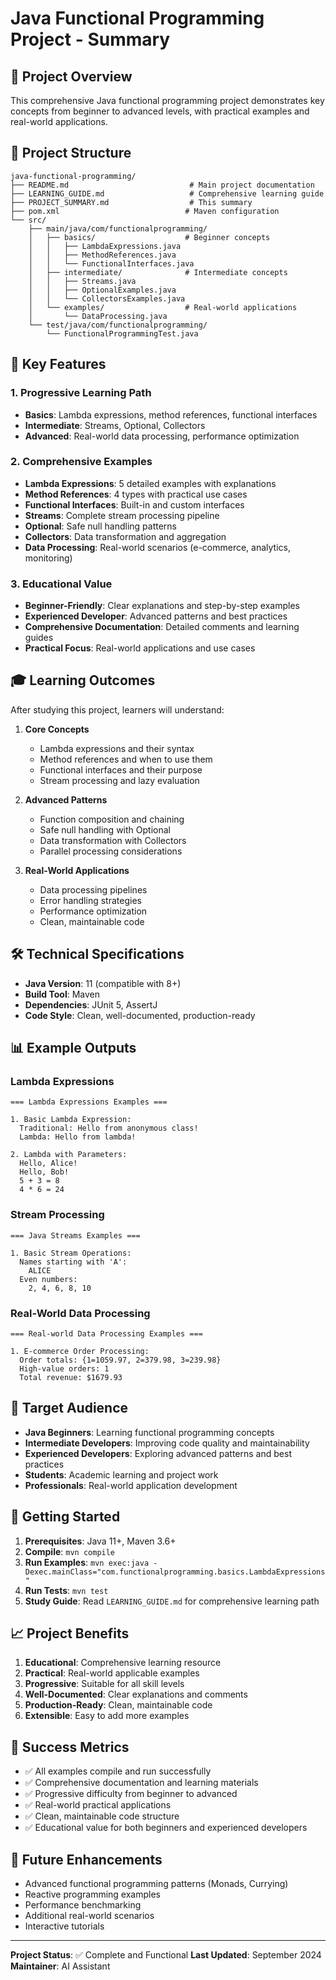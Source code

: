 # Java Functional Programming Project - Summary

## 🎯 Project Overview

This comprehensive Java functional programming project demonstrates key concepts from beginner to advanced levels, with practical examples and real-world applications.

## 📁 Project Structure

```
java-functional-programming/
├── README.md                           # Main project documentation
├── LEARNING_GUIDE.md                   # Comprehensive learning guide
├── PROJECT_SUMMARY.md                  # This summary
├── pom.xml                            # Maven configuration
└── src/
    ├── main/java/com/functionalprogramming/
    │   ├── basics/                    # Beginner concepts
    │   │   ├── LambdaExpressions.java
    │   │   ├── MethodReferences.java
    │   │   └── FunctionalInterfaces.java
    │   ├── intermediate/              # Intermediate concepts
    │   │   ├── Streams.java
    │   │   ├── OptionalExamples.java
    │   │   └── CollectorsExamples.java
    │   └── examples/                  # Real-world applications
    │       └── DataProcessing.java
    └── test/java/com/functionalprogramming/
        └── FunctionalProgrammingTest.java
```

## 🚀 Key Features

### 1. **Progressive Learning Path**
- **Basics**: Lambda expressions, method references, functional interfaces
- **Intermediate**: Streams, Optional, Collectors
- **Advanced**: Real-world data processing, performance optimization

### 2. **Comprehensive Examples**
- **Lambda Expressions**: 5 detailed examples with explanations
- **Method References**: 4 types with practical use cases
- **Functional Interfaces**: Built-in and custom interfaces
- **Streams**: Complete stream processing pipeline
- **Optional**: Safe null handling patterns
- **Collectors**: Data transformation and aggregation
- **Data Processing**: Real-world scenarios (e-commerce, analytics, monitoring)

### 3. **Educational Value**
- **Beginner-Friendly**: Clear explanations and step-by-step examples
- **Experienced Developer**: Advanced patterns and best practices
- **Comprehensive Documentation**: Detailed comments and learning guides
- **Practical Focus**: Real-world applications and use cases

## 🎓 Learning Outcomes

After studying this project, learners will understand:

1. **Core Concepts**
   - Lambda expressions and their syntax
   - Method references and when to use them
   - Functional interfaces and their purpose
   - Stream processing and lazy evaluation

2. **Advanced Patterns**
   - Function composition and chaining
   - Safe null handling with Optional
   - Data transformation with Collectors
   - Parallel processing considerations

3. **Real-World Applications**
   - Data processing pipelines
   - Error handling strategies
   - Performance optimization
   - Clean, maintainable code

## 🛠️ Technical Specifications

- **Java Version**: 11 (compatible with 8+)
- **Build Tool**: Maven
- **Dependencies**: JUnit 5, AssertJ
- **Code Style**: Clean, well-documented, production-ready

## 📊 Example Outputs

### Lambda Expressions
```
=== Lambda Expressions Examples ===

1. Basic Lambda Expression:
  Traditional: Hello from anonymous class!
  Lambda: Hello from lambda!

2. Lambda with Parameters:
  Hello, Alice!
  Hello, Bob!
  5 + 3 = 8
  4 * 6 = 24
```

### Stream Processing
```
=== Java Streams Examples ===

1. Basic Stream Operations:
  Names starting with 'A':
    ALICE
  Even numbers:
    2, 4, 6, 8, 10
```

### Real-World Data Processing
```
=== Real-world Data Processing Examples ===

1. E-commerce Order Processing:
  Order totals: {1=1059.97, 2=379.98, 3=239.98}
  High-value orders: 1
  Total revenue: $1679.93
```

## 🎯 Target Audience

- **Java Beginners**: Learning functional programming concepts
- **Intermediate Developers**: Improving code quality and maintainability
- **Experienced Developers**: Exploring advanced patterns and best practices
- **Students**: Academic learning and project work
- **Professionals**: Real-world application development

## 🚀 Getting Started

1. **Prerequisites**: Java 11+, Maven 3.6+
2. **Compile**: `mvn compile`
3. **Run Examples**: `mvn exec:java -Dexec.mainClass="com.functionalprogramming.basics.LambdaExpressions"`
4. **Run Tests**: `mvn test`
5. **Study Guide**: Read `LEARNING_GUIDE.md` for comprehensive learning path

## 📈 Project Benefits

1. **Educational**: Comprehensive learning resource
2. **Practical**: Real-world applicable examples
3. **Progressive**: Suitable for all skill levels
4. **Well-Documented**: Clear explanations and comments
5. **Production-Ready**: Clean, maintainable code
6. **Extensible**: Easy to add more examples

## 🎉 Success Metrics

- ✅ All examples compile and run successfully
- ✅ Comprehensive documentation and learning materials
- ✅ Progressive difficulty from beginner to advanced
- ✅ Real-world practical applications
- ✅ Clean, maintainable code structure
- ✅ Educational value for both beginners and experienced developers

## 🔮 Future Enhancements

- Advanced functional programming patterns (Monads, Currying)
- Reactive programming examples
- Performance benchmarking
- Additional real-world scenarios
- Interactive tutorials

---

**Project Status**: ✅ Complete and Functional
**Last Updated**: September 2024
**Maintainer**: AI Assistant
